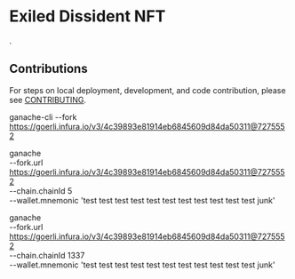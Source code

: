 # Exiled Dissident NFT

.

## Contributions

For steps on local deployment, development, and code contribution, please see [CONTRIBUTING](./CONTRIBUTING.md).

ganache-cli --fork https://goerli.infura.io/v3/4c39893e81914eb6845609d84da50311@7275552

ganache \
 --fork.url https://goerli.infura.io/v3/4c39893e81914eb6845609d84da50311@7275552 \
 --chain.chainId 5 \
 --wallet.mnemonic 'test test test test test test test test test test test junk'

ganache \
 --fork.url https://goerli.infura.io/v3/4c39893e81914eb6845609d84da50311@7275552 \
 --chain.chainId 1337 \
 --wallet.mnemonic 'test test test test test test test test test test test junk'
